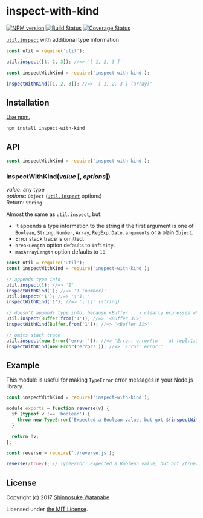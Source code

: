 # inspect-with-kind

[![NPM version](https://img.shields.io/npm/v/inspect-with-kind.svg)](https://www.npmjs.com/package/inspect-with-kind)
[![Build Status](https://travis-ci.org/shinnn/inspect-with-kind.svg?branch=master)](https://travis-ci.org/shinnn/inspect-with-kind)
[![Coverage Status](https://img.shields.io/coveralls/shinnn/inspect-with-kind.svg)](https://coveralls.io/github/shinnn/inspect-with-kind?branch=master)

[`util.inspect`][util.inspect] with additional type information

```javascript
const util = require('util');

util.inspect([1, 2, 3]); //=> '[ 1, 2, 3 ]'

const inspectWithKind = require('inspect-with-kind');

inspectWithKind([1, 2, 3]); //=> '[ 1, 2, 3 ] (array)'
```

## Installation

[Use npm.](https://docs.npmjs.com/cli/install)

```
npm install inspect-with-kind
```

## API

```javascript
const inspectWithKind = require('inspect-with-kind');
```

### inspectWithKind(*value* [, *options*])

*value*: any type  
*options*: `Object` ([`util.inspect`][util.inspect] options)  
Return: `String`

Almost the same as `util.inspect`, but:

* It appends a type information to the string if the first argument is one of `Boolean`, `String`, `Number`, `Array`, `RegExp`, `Date`, `arguments` or a plain `Object`.
* Error stack trace is omitted.
* `breakLength` option defaults to `Infinity`.
* `maxArrayLength` option defaults to `10`.

```javascript
const util = require('util');
const inspectWithKind = require('inspect-with-kind');

// appends type info
util.inspect(1); //=> '1'
inspectWithKind(1); //=> '1 (number)'
util.inspect('1'); //=> '\'1\''
inspectWithKind('1'); //=> '\'1\' (string)'

// doesn't appends type info, because <Buffer ...> clearly expresses what it is
util.inspect(Buffer.from('1')); //=> '<Buffer 31>'
inspectWithKind(Buffer.from('1')); //=> '<Buffer 31>'

// omits stack trace
util.inspect(new Error('error!')); //=> 'Error: error!\n    at repl:1:14\n    at ContextifyScript ...'
inspectWithKind(new Error('error!')); //=> 'Error: error!'
```

## Example

This module is useful for making `TypeError` error messages in your Node.js library.

```javascript
const inspectWithKind = require('inspect-with-kind');

module.exports = function reverse(v) {
  if (typeof v !== 'boolean') {
    throw new TypeError(`Expected a Boolean value, but got ${inspectWithKind(v)}.`);
  }

  return !v;
};
```

```javascript
const reverse = require('./reverse.js');

reverse(/true/); // TypeError: Expected a Boolean value, but got /true/ (regexp).
```

## License

Copyright (c) 2017 [Shinnosuke Watanabe](https://github.com/shinnn)

Licensed under [the MIT License](./LICENSE).

[util.inspect]: https://nodejs.org/api/util.html#util_util_inspect_object_options
